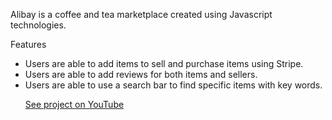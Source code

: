 Alibay is a coffee and tea marketplace created using Javascript technologies.

Features
<ul>
  <li>Users are able to add items to sell and purchase items using Stripe.</li>
  <li>Users are able to add reviews for both items and sellers.</li>
  <li>Users are able to use a search bar to find specific items with key words.</li>

[See project on YouTube](https://youtu.be/tdSHEKQ1oIQ)
